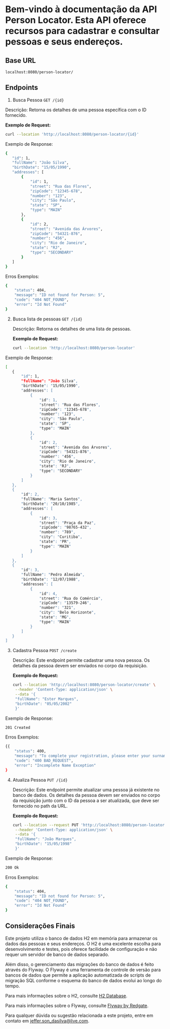 # Bem-vindo à documentação da API Person Locator. Esta API oferece recursos para cadastrar e consultar pessoas e seus endereços.

## Base URL
`localhost:8080/person-locator/`

## Endpoints
1. Busca Pessoa
 `GET /{id}`

Descrição: Retorna os detalhes de uma pessoa específica com o ID fornecido.

   **Exemplo de Request:**
   ```bash
   curl --location 'http://localhost:8080/person-locator/{id}'
```
Exemplo de Response:

 ```bash
{
    "id": 1,
    "fullName": "João Silva",
    "birthDate": "15/05/1990",
    "addresses": [
        {
            "id": 1,
            "street": "Rua das Flores",
            "zipCode": "12345-678",
            "number": "123",
            "city": "São Paulo",
            "state": "SP",
            "type": "MAIN"
        },
        {
            "id": 2,
            "street": "Avenida das Árvores",
            "zipCode": "54321-876",
            "number": "456",
            "city": "Rio de Janeiro",
            "state": "RJ",
            "type": "SECONDARY"
        }
    ]
}
```
Erros Exemplos:

```bash
{
    "status": 404,
    "message": "ID not found for Person: 5",
    "code": "404 NOT_FOUND",
    "error": "Id Not Found"
}
```
2. Busca lista de pessoas
 `GET /{id}`

   Descrição: Retorna os detalhes de uma lista de pessoas.
   
   **Exemplo de Request:**
   ```bash
   curl --location 'http://localhost:8080/person-locator'

Exemplo de Response:

 ```bash
[
    {
        "id": 1,
        "fullName": "João Silva",
        "birthDate": "15/05/1990",
        "addresses": [
            {
                "id": 1,
                "street": "Rua das Flores",
                "zipCode": "12345-678",
                "number": "123",
                "city": "São Paulo",
                "state": "SP",
                "type": "MAIN"
            },
            {
                "id": 2,
                "street": "Avenida das Árvores",
                "zipCode": "54321-876",
                "number": "456",
                "city": "Rio de Janeiro",
                "state": "RJ",
                "type": "SECONDARY"
            }
        ]
    },
    {
        "id": 2,
        "fullName": "Maria Santos",
        "birthDate": "20/10/1985",
        "addresses": [
            {
                "id": 3,
                "street": "Praça da Paz",
                "zipCode": "98765-432",
                "number": "789",
                "city": "Curitiba",
                "state": "PR",
                "type": "MAIN"
            }
        ]
    },
    {
        "id": 3,
        "fullName": "Pedro Almeida",
        "birthDate": "12/07/1988",
        "addresses": [
            {
                "id": 4,
                "street": "Rua do Comércio",
                "zipCode": "13579-246",
                "number": "321",
                "city": "Belo Horizonte",
                "state": "MG",
                "type": "MAIN"
            }
        ]
    }
]
```
3. Cadastra Pessoa
 `POST /create`

   Descrição: Este endpoint permite cadastrar uma nova pessoa. Os detalhes da pessoa devem ser enviados no corpo da requisição.
   
   **Exemplo de Request:**
   ```bash
   curl --location 'http://localhost:8080/person-locator/create' \
    --header 'Content-Type: application/json' \
    --data '{
    "fullName": "Ester Marques",
    "birthDate": "05/05/2002"
    }'

Exemplo de Response:

 ```bash
201 Created
```
Erros Exemplos:

```bash
{{
    "status": 400,
    "message": "To complete your registration, please enter your surname.",
    "code": "400 BAD_REQUEST",
    "error": "Incomplete Name Exception"
}
```
4. Atualiza Pessoa
 `PUT /{id}`

   Descrição: Este endpoint permite atualizar uma pessoa já existente no banco de dados. Os detalhes da pessoa devem ser enviados no corpo da requisição junto com o ID da     pessoa a ser atualizada, que deve ser fornecido no path da URL.

    **Exemplo de Request:**
   ```bash
   curl --location --request PUT 'http://localhost:8080/person-locator/1' \
    --header 'Content-Type: application/json' \
    --data '{
    "fullName": "João Marques",
    "birthDate": "15/05/1998"
    }'

Exemplo de Response:

 ```bash
200 Ok
```
Erros Exemplos:

```bash
{
    "status": 404,
    "message": "ID not found for Person: 5",
    "code": "404 NOT_FOUND",
    "error": "Id Not Found"
}
```
   
## Considerações Finais

Este projeto utiliza o banco de dados H2 em memória para armazenar os dados das pessoas e seus endereços. O H2 é uma excelente escolha para desenvolvimento e testes, pois oferece facilidade de configuração e não requer um servidor de banco de dados separado.

Além disso, o gerenciamento das migrações do banco de dados é feito através do Flyway. O Flyway é uma ferramenta de controle de versão para bancos de dados que permite a aplicação automatizada de scripts de migração SQL conforme o esquema do banco de dados evolui ao longo do tempo.

Para mais informações sobre o H2, consulte [H2 Database](https://www.h2database.com/html/main.html).

Para mais informações sobre o Flyway, consulte [Flyway by Redgate](https://flywaydb.org/).

Para qualquer dúvida ou sugestão relacionada a este projeto, entre em contato em jeffer.son_dasilva@live.com.
